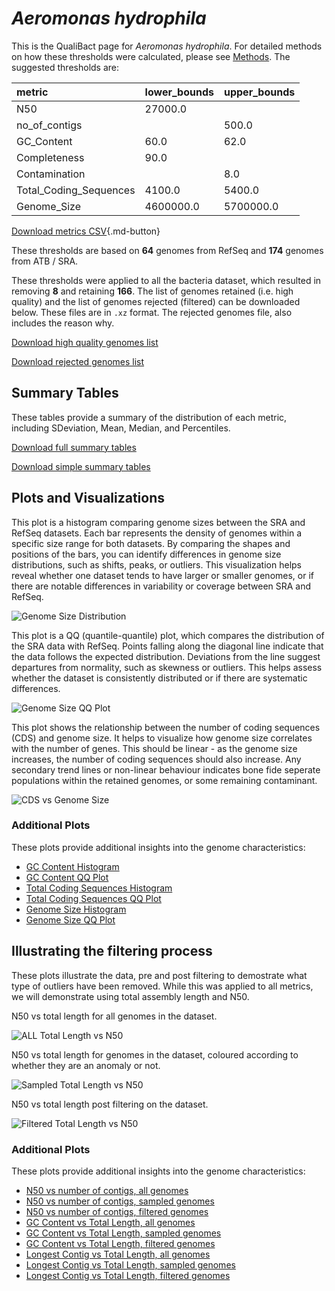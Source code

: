 # *Aeromonas hydrophila*

This is the QualiBact page for *Aeromonas hydrophila*. For detailed methods on how these thresholds were calculated, please see [Methods](../../methods.md).
The suggested thresholds are: 

| metric                 | lower_bounds   | upper_bounds   |
|:-----------------------|:---------------|:---------------|
| N50                    | 27000.0        |                |
| no_of_contigs          |                | 500.0          |
| GC_Content             | 60.0           | 62.0           |
| Completeness           | 90.0           |                |
| Contamination          |                | 8.0            |
| Total_Coding_Sequences | 4100.0         | 5400.0         |
| Genome_Size            | 4600000.0      | 5700000.0      |

[Download metrics CSV](Aeromonas_hydrophila_metrics.csv){.md-button}


These thresholds are based on **64** genomes from RefSeq and **174** genomes from ATB / SRA.

These thresholds were applied to all the bacteria dataset, which resulted in removing **8** and retaining **166**.
The list of genomes retained (i.e. high quality) and the list of genomes rejected (filtered) can be downloaded below. These files are in `.xz` format. The rejected genomes file, also includes the reason why.

[Download high quality genomes list](Aeromonas_hydrophila_high_quality_genomes.csv.xz)


[Download rejected genomes list](Aeromonas_hydrophila_filtered_out_genomes.csv.xz)



## Summary Tables
These tables provide a summary of the distribution of each metric, including SDeviation, Mean, Median, and Percentiles.

[Download full summary tables](summary.csv)

[Download simple summary tables](selected_summary.csv)

## Plots and Visualizations

This plot is a histogram comparing genome sizes between the SRA and RefSeq datasets. Each bar represents the density of genomes within a specific size range for both datasets. By comparing the shapes and positions of the bars, you can identify differences in genome size distributions, such as shifts, peaks, or outliers. This visualization helps reveal whether one dataset tends to have larger or smaller genomes, or if there are notable differences in variability or coverage between SRA and RefSeq.

![Genome Size Distribution](Genome_Size_refseq_histogram_kde.png)

This plot is a QQ (quantile-quantile) plot, which compares the distribution of the SRA data with RefSeq. Points falling along the diagonal line indicate that the data follows the expected distribution. Deviations from the line suggest departures from normality, such as skewness or outliers. This helps assess whether the dataset is consistently distributed or if there are systematic differences.

![Genome Size QQ Plot](Genome_Size_refseq_qqplot.png)

This plot shows the relationship between the number of coding sequences (CDS) and genome size. It helps to visualize how genome size correlates with the number of genes. This should be linear - as the genome size increases, the number of coding sequences should also increase. Any secondary trend lines or non-linear behaviour indicates bone fide seperate populations within the retained genomes, or some remaining contaminant. 

![CDS vs Genome Size](Aeromonas_hydrophila_CDS_vs_Genome_Size.png)

### Additional Plots

These plots provide additional insights into the genome characteristics:

- [GC Content Histogram](GC_Content_refseq_histogram_kde.png)
- [GC Content QQ Plot](GC_Content_refseq_qqplot.png)
- [Total Coding Sequences Histogram](Total_Coding_Sequences_refseq_histogram_kde.png)
- [Total Coding Sequences QQ Plot](Total_Coding_Sequences_refseq_qqplot.png)
- [Genome Size Histogram](Genome_Size_refseq_histogram_kde.png)
- [Genome Size QQ Plot](Genome_Size_refseq_qqplot.png)
## Illustrating the filtering process
These plots illustrate the data, pre and post filtering to demostrate what type of outliers have been removed. While this was applied to all metrics, we will demonstrate using total assembly length and N50.

N50 vs total length for all genomes in the dataset.

![ALL Total Length vs N50](Aeromonas_hydrophila_all_total_length_N50.png)

N50 vs total length for genomes in the dataset, coloured according to whether they are an anomaly or not.

![Sampled Total Length vs N50](Aeromonas_hydrophila_sample_total_length_N50.png)

N50 vs total length post filtering on the dataset.

![Filtered Total Length vs N50](Aeromonas_hydrophila_filt_total_length_N50.png)

### Additional Plots

These plots provide additional insights into the genome characteristics:

- [N50 vs number of contigs, all genomes](Aeromonas_hydrophila_all_N50_number.png)
- [N50 vs number of contigs, sampled genomes](Aeromonas_hydrophila_sample_N50_number.png)
- [N50 vs number of contigs, filtered genomes](Aeromonas_hydrophila_filt_N50_number.png)
- [GC Content vs Total Length, all genomes](Aeromonas_hydrophila_all_total_length_GC_Content.png)
- [GC Content vs Total Length, sampled genomes](Aeromonas_hydrophila_sample_total_length_GC_Content.png)
- [GC Content vs Total Length, filtered genomes](Aeromonas_hydrophila_filt_total_length_GC_Content.png)
- [Longest Contig vs Total Length, all genomes](Aeromonas_hydrophila_all_total_length_longest.png)
- [Longest Contig vs Total Length, sampled genomes](Aeromonas_hydrophila_sample_total_length_longest.png)
- [Longest Contig vs Total Length, filtered genomes](Aeromonas_hydrophila_filt_total_length_longest.png)
